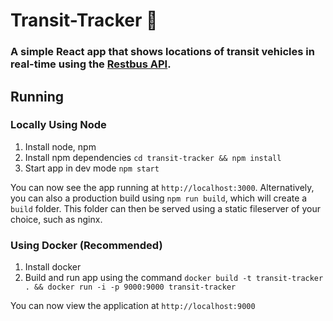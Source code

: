 # Transit-Tracker 🚎

### A simple React app that shows locations of transit vehicles in real-time using the [Restbus API](http://restbus.info/).

## Running 

### Locally Using Node

1. Install node, npm
2. Install npm dependencies `cd transit-tracker && npm install`
3. Start app in dev mode `npm start`

You can now see the app running at `http://localhost:3000`.
Alternatively, you can also a production build using `npm run build`, which will create a `build` folder. This folder can then be served using a static fileserver of your choice, such as nginx.

### Using Docker (Recommended)

1. Install docker
2. Build and run app using the command `docker build -t transit-tracker . && docker run -i -p 9000:9000 transit-tracker`

You can now view the application at `http://localhost:9000`
